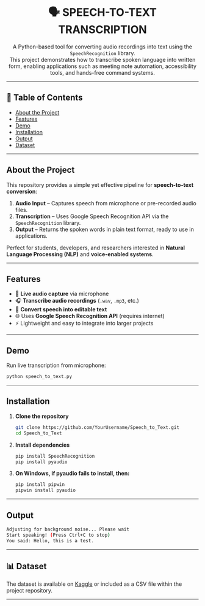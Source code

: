 <div align="center">

# 🗣️ SPEECH-TO-TEXT TRANSCRIPTION

A Python-based tool for converting audio recordings into text using the `SpeechRecognition` library.  
This project demonstrates how to transcribe spoken language into written form, enabling applications such as meeting note automation, accessibility tools, and hands-free command systems.  

</div>

---

## 🧾 Table of Contents

- [About the Project](#about-the-project)  
- [Features](#features)  
- [Demo](#demo)  
- [Installation](#installation)  
- [Output](#output)
- [Dataset](#dataset) 

---

## About the Project

This repository provides a simple yet effective pipeline for **speech-to-text conversion**:

1. **Audio Input** – Captures speech from microphone or pre-recorded audio files.  
2. **Transcription** – Uses Google Speech Recognition API via the `SpeechRecognition` library.  
3. **Output** – Returns the spoken words in plain text format, ready to use in applications.  

Perfect for students, developers, and researchers interested in **Natural Language Processing (NLP)** and **voice-enabled systems**.

---

## Features

- 🎤 **Live audio capture** via microphone  
- 🎧 **Transcribe audio recordings** (`.wav`, `.mp3`, etc.)  
- 📝 **Convert speech into editable text**  
- 🌐 Uses **Google Speech Recognition API** (requires internet)  
- ⚡ Lightweight and easy to integrate into larger projects  

---

## Demo

Run live transcription from microphone:

```bash
python speech_to_text.py
```
---

## Installation

1. **Clone the repository**  
   ```bash
   git clone https://github.com/YourUsername/Speech_to_Text.git
   cd Speech_to_Text

   ```
2. **Install dependencies**
   ```bash
   pip install SpeechRecognition
   pip install pyaudio
   ```
3. **On Windows,  if pyaudio fails to install, then:**
   ```bash
   pip install pipwin
   pipwin install pyaudio
   ```

---

## Output
```bash
Adjusting for background noise... Please wait
Start speaking! (Press Ctrl+C to stop)
You said: Hello, this is a test.
```
---

## 📊 Dataset

The dataset is available on [Kaggle](https://www.kaggle.com/code/cdeotte/25-million-images-0-99757-mnist/input)  or included as a CSV file within the project repository.

---

